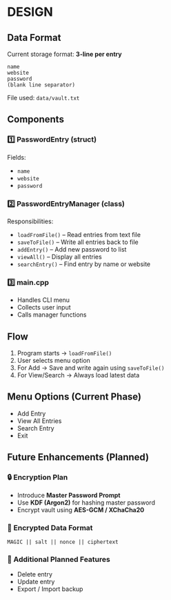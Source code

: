 # DESIGN

## Data Format

Current storage format: **3-line per entry**

```
name
website
password
(blank line separator)
```

File used: `data/vault.txt`

## Components

### 1️⃣ PasswordEntry (struct)

Fields:

- `name`
- `website`
- `password`

### 2️⃣ PasswordEntryManager (class)

Responsibilities:

- `loadFromFile()` – Read entries from text file
- `saveToFile()` – Write all entries back to file
- `addEntry()` – Add new password to list
- `viewAll()` – Display all entries
- `searchEntry()` – Find entry by name or website

### 3️⃣ main.cpp

- Handles CLI menu
- Collects user input
- Calls manager functions

## Flow

1. Program starts → `loadFromFile()`
2. User selects menu option
3. For Add → Save and write again using `saveToFile()`
4. For View/Search → Always load latest data

## Menu Options (Current Phase)

- Add Entry
- View All Entries
- Search Entry
- Exit

## Future Enhancements (Planned)

### 🔒 Encryption Plan

- Introduce **Master Password Prompt**
- Use **KDF (Argon2)** for hashing master password
- Encrypt vault using **AES-GCM / XChaCha20**

### 🧱 Encrypted Data Format

```
MAGIC || salt || nonce || ciphertext
```

### 📌 Additional Planned Features

- Delete entry
- Update entry
- Export / Import backup
